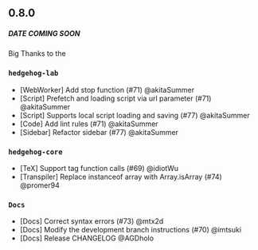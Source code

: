 ## 0.8.0

##### DATE COMING SOON

Big Thanks to the 

### `hedgehog-lab`

- [WebWorker] Add stop function (#71) @akitaSummer
- [Script] Prefetch and loading script via url parameter (#71) @akitaSummer
- [Script] Supports local script loading and saving (#77) @akitaSummer
- [Code] Add lint rules (#71) @akitaSummer
- [Sidebar] Refactor sidebar (#77) @akitaSummer

### `hedgehog-core`

- [TeX] Support tag function calls (#69) @idiotWu
- [Transpiler] Replace instanceof array with Array.isArray (#74) @promer94

### `Docs`

- [Docs] Correct syntax errors (#73) @mtx2d
- [Docs] Modify the development branch instructions (#70) @imtsuki
- [Docs] Release CHANGELOG @AGDholo